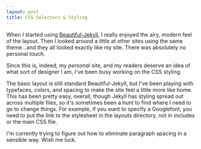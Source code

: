 ```yaml
---
layout: post
title: CSS Selectors & Styling
---
```


When I started using [Beautiful-Jekyll](https://github.com/daattali/beautiful-jekyll), I really enjoyed the airy, modern feel of the layout. Then I looked around a little at other sites using the same theme...and they all looked exactly like my site. There was absolutely no personal touch.  

Since this is, indeed, my *personal* site, and my readers deserve an idea of what sort of designer I am, I've been busy working on the CSS styling.  

The basic layout is still standard Beautiful-Jekyll, but I've been playing with typefaces, colors, and spacing to make the site feel a little more like home. This has been pretty easy, overall, though Jekyll has styling spread out across multiple files, so it's sometimes been a hunt to find where I need to go to change things. For example, if you want to specify a Googlefont, you need to put the link to the stylesheet in the layouts directory, not in includes or the main CSS file.  

I'm currently trying to figure out how to eliminate paragraph spacing in a sensible way. Wish me luck.
